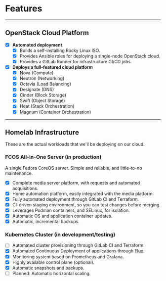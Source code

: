# Features

---

## OpenStack Cloud Platform

- [x] **Automated deployment**
    - [x] Builds a self-installing Rocky Linux ISO.
    - [x] Provides Ansible roles for deploying a single-node OpenStack cloud.
    - [x] Provides a GitLab Runner for infrastructure CI/CD jobs.
- [x] **Deploys a full-featured cloud platform**
    - [x] Nova (Compute)
    - [x] Neutron (Networking)
    - [x] Octavia (Load Balancing)
    - [x] Designate (DNS)
    - [x] Cinder (Block Storage)
    - [x] Swift (Object Storage)
    - [x] Heat (Stack Orchestration)
    - [x] Magnum (Container Orchestration)

---

## Homelab Infrastructure

These are the actual workloads that we'll be deploying on our cloud.

### FCOS All-in-One Server (in production)

A single Fedora CoreOS server. Simple and reliable, and little-to-no maintenance.

- [x] Complete media server platform, with requests and automated acquisitions.
- [x] Home automation platform, easily integrated with the media platform.
- [x] Fully automated deployment through GitLab CI and Terraform.
- [x] CI-driven staging environment, so you can test changes before merging.
- [x] Leverages Podman containers, and SELinux, for isolation.
- [x] Automatic OS and application container updates.
- [x] Automatic, incremental backups.

### Kubernetes Cluster (in development/testing)

- [ ] Automated cluster provisioning through GitLab CI and Terraform.
- [x] Automated Continuous Deployment of applications through
      [Flux](https://fluxcd.io/flux).
- [x] Monitoring system based on Prometheus and Grafana.
- [x] Highly available control plane (optional).
- [x] Automatic snapshots and backups.
- [ ] Planned: Automatic horizontal scaling.
